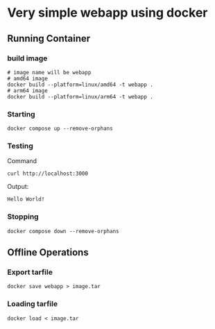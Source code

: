 # Very simple webapp using docker

## Running Container

### build image

```
# image name will be webapp
# amd64 image
docker build --platform=linux/amd64 -t webapp .
# arm64 image
docker build --platform=linux/arm64 -t webapp .
```

### Starting

```
docker compose up --remove-orphans
```

### Testing

Command

```
curl http://localhost:3000
```

Output:

```
Hello World!
```

### Stopping

```
docker compose down --remove-orphans
```

## Offline Operations

### Export tarfile

```
docker save webapp > image.tar
```

### Loading tarfile

```
docker load < image.tar
```
